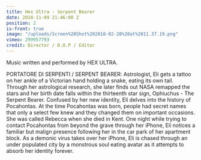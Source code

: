```yaml
---
title: Hex Ultra - Serpent Bearer
date: 2018-11-09 21:46:00 Z
position: 2
is-front: true
image: "/uploads/Screen%20Shot%202018-02-28%20at%2011.37.19.png"
vimeo: 299957793
credit: Director / D.O.P / Editor
---
```


Music written and performed by HEX ULTRA. 

PORTATORE DI SERPENTI / SERPENT BEARER: Astrologist, Eli gets a tattoo on her ankle of a Victorian hand holding a snake, eating its own tail. Through her astrological research, she later finds out NASA remapped the stars and her birth date falls within the thirteenth star sign, Ophiuchus - The Serpent Bearer. Confused by her new identity, Eli delves into the history of Pocahontas. At the time Pocahontas was born, people had secret names that only a select few knew and they changed them on important occasions. She was called Rebecca when she died in Kent. One night while trying to contact Pocahontas from beyond the grave through her iPhone, Eli notices a familiar but malign presence following her in the car park of her apartment block. As a demonic virus takes over her iPhone, Eli is chased through an under populated city by a monstrous soul eating avatar as it attempts to absorb her identity forever. 